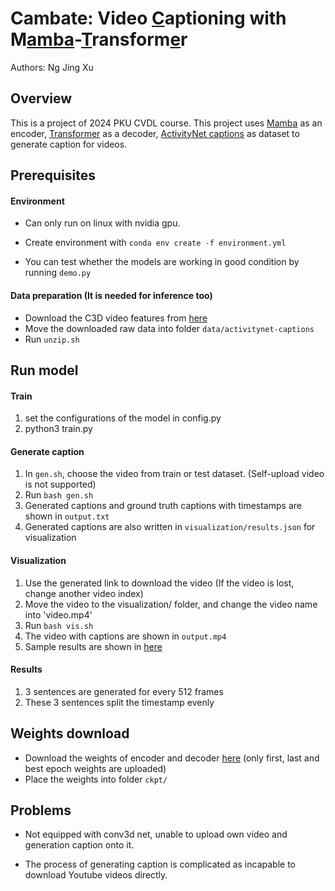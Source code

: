 # Cambate: Video <ins>C</ins>aptioning with M<ins>amba</ins>-<ins>T</ins>ransform<ins>e</ins>r

Authors: Ng Jing Xu



## Overview

This is a project of 2024 PKU CVDL course. This project uses [Mamba](https://arxiv.org/abs/2312.00752) as an encoder, [Transformer](https://arxiv.org/abs/1706.03762) as a decoder, [ActivityNet captions](https://cs.stanford.edu/people/ranjaykrishna/densevid/) as dataset to generate caption for videos. 



## Prerequisites

#### Environment

- Can only run on linux with nvidia gpu.

- Create environment with `conda env create -f environment.yml`
- You can test whether the models are working in good condition by running `demo.py`

#### Data preparation (It is needed for inference too)

- Download the C3D video features from [here](https://rochester.app.box.com/s/8znalh6y5e82oml2lr7to8s6ntab6mav/folder/137471953557) 
- Move the downloaded raw data into folder `data/activitynet-captions`
- Run `unzip.sh`



## Run model

#### Train

1. set the configurations of the model in config.py
2. python3 train.py

#### Generate caption

1. In `gen.sh`, choose the video from train or test dataset. (Self-upload video is not supported)
2. Run `bash gen.sh`
3. Generated captions and ground truth captions with timestamps are shown in `output.txt`
4. Generated captions are also written in `visualization/results.json` for visualization

#### Visualization

1. Use the generated link to download the video (If the video is lost, change another video index)
2. Move the video to the visualization/ folder, and change the video name into 'video.mp4'
3. Run `bash vis.sh`
4. The video with captions are shown in `output.mp4`
5. Sample results are shown in [here](https://drive.google.com/drive/folders/13sFmIZVGUYXS3KDnyWpgT5COAmrhlL86?usp=sharing)

#### Results
1. 3 sentences are generated for every 512 frames
2. These 3 sentences split the timestamp evenly
	

## Weights download

- Download the weights of encoder and decoder [here](https://drive.google.com/drive/folders/13sFmIZVGUYXS3KDnyWpgT5COAmrhlL86?usp=sharing) (only first, last and best epoch weights are uploaded)
- Place the weights into folder `ckpt/`



## Problems

- Not equipped with conv3d net, unable to upload own video and generation caption onto it.

- The process of generating caption is complicated as incapable to download Youtube videos directly.